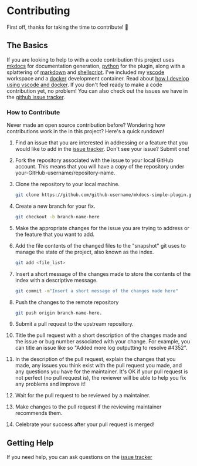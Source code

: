# Contributing

First off, thanks for taking the time to contribute! :rocket:

## The Basics

If you are looking to help to with a code contribution this project uses [mkdocs](https://www.mkdocs.org/) for documentation generation, [python](https://www.python.org/) for the plugin, along with a splattering of [markdown](https://www.markdownguide.org/) and [shellscript](https://en.wikipedia.org/wiki/Shell_script).  I've included my [vscode](https://code.visualstudio.com/) workspace and a [docker](https://docs.docker.com/) development container.  Read about [how I develop using vscode and docker](http://www.lyonthackston.com/articles/docker_development.html). If you don't feel ready to make a code contribution yet, no problem! You can also check out the issues we have in the [github issue tracker](https://github.com/athackst/mkdocs-simple-plugin/issues).

<!-- TODO
If you are interested in making a code contribution and would like to learn more about the technologies that this project uses, check out the list below.

* _[bulleted list of resources (tutorials, videos, books) that new contributors
can use to learn what they need to know to contribute to your project]_
-->

### How to Contribute

Never made an open source contribution before? Wondering how contributions work in the in this project? Here's a quick rundown!

1. Find an issue that you are interested in addressing or a feature that you would like to add in the [issue tracker](https://github.com/athackst/mkdocs-simple-plugin/issues).  Don't see your issue?  Submit one!

2. Fork the repository associated with the issue to your local GitHub account. This means that you will have a copy of the repository under your-GitHub-username/repository-name.

3. Clone the repository to your local machine.

    ```bash
    git clone https://github.com/github-username/mkdocs-simple-plugin.git
    ```

4. Create a new branch for your fix.

    ```bash
    git checkout -b branch-name-here
    ```

5. Make the appropriate changes for the issue you are trying to address or the feature that you want to add.

6. Add the file contents of the changed files to the "snapshot" git uses to manage the state of the project, also known as the index.

    ```bash
    git add <file_list>
    ```

7. Insert a short message of the changes made to store the contents of the index with a descriptive message.

    ```bash
    git commit -m"Insert a short message of the changes made here"
    ```

8. Push the changes to the remote repository

    ```bash
    git push origin branch-name-here.
    ```

9. Submit a pull request to the upstream repository.

10. Title the pull request with a short description of the changes made and the issue or bug number associated with your change. For example, you can title an issue like so "Added more log outputting to resolve #4352".

11. In the description of the pull request, explain the changes that you made, any issues you think exist with the pull request you made, and any questions you have for the maintainer. It's OK if your pull request is not perfect (no pull request is), the reviewer will be able to help you fix any problems and improve it!

12. Wait for the pull request to be reviewed by a maintainer.

13. Make changes to the pull request if the reviewing maintainer recommends them.

14. Celebrate your success after your pull request is merged!

## Getting Help

If you need help, you can ask questions on the [issue tracker](https://github.com/athackst/mkdocs-simple-plugin/issues)

<!-- TODO
## Code of Conduct

Our [Code of Conduct](CODE_OF_CONDUCT.md) means that you are responsible for treating everyone on the project with respect and courtesy regardless of their identity. If you are the victim of any inappropriate behavior or comments as described in our [Code of Conduct](CODE_OF_CONDUCT.md), we are here for you and will do the best to ensure that the abuser is reprimanded appropriately, per our code. 
-->
